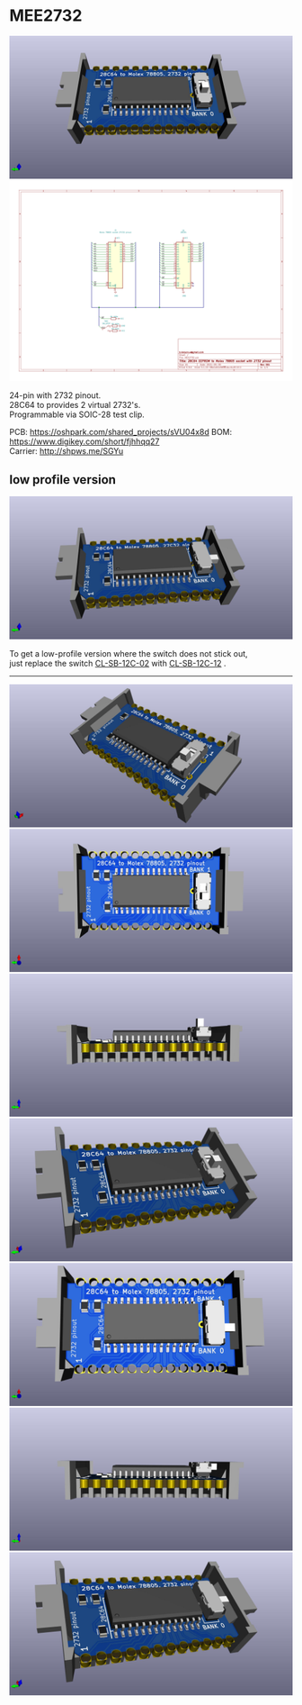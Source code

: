 # MEE2732
![](MEE2732.jpg)
![](MEE2732.svg)

24-pin with 2732 pinout.  
28C64 to provides 2 virtual 2732's.  
Programmable via SOIC-28 test clip.

PCB: https://oshpark.com/shared_projects/sVU04x8d
BOM: https://www.digikey.com/short/fjhhqq27  
Carrier: http://shpws.me/SGYu

## low profile version
![](MEE2732_low_profile.jpg)

To get a low-profile version where the switch does not stick out,  
just replace the switch [CL-SB-12C-02](https://www.digikey.com/short/3zrp84cr) with [CL-SB-12C-12](https://www.digikey.com/short/b9djbwmq) .

----

![](MEE2732_2.jpg)
![](MEE2732_top.jpg)
![](MEE2732_front.jpg)
![](MEE2732_iso_1.jpg)
![](MEE2732_low_profile_top.jpg)
![](MEE2732_low_profile_front.jpg)
![](MEE2732_low_profile_iso_1.jpg)
